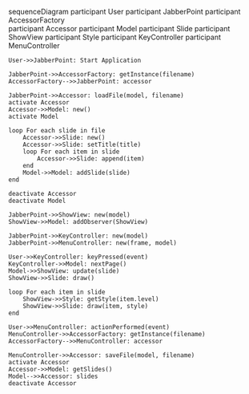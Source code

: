 sequenceDiagram
    participant User
    participant JabberPoint
    participant AccessorFactory  
    participant Accessor
    participant Model
    participant Slide
    participant ShowView
    participant Style
    participant KeyController
    participant MenuController

    User->>JabberPoint: Start Application

    JabberPoint->>AccessorFactory: getInstance(filename)
    AccessorFactory-->>JabberPoint: accessor
    
    JabberPoint->>Accessor: loadFile(model, filename)
    activate Accessor
    Accessor->>Model: new()
    activate Model

    loop For each slide in file
        Accessor->>Slide: new()
        Accessor->>Slide: setTitle(title)
        loop For each item in slide
            Accessor->>Slide: append(item)
        end
        Model->>Model: addSlide(slide)
    end

    deactivate Accessor
    deactivate Model

    JabberPoint->>ShowView: new(model)
    ShowView->>Model: addObserver(ShowView)

    JabberPoint->>KeyController: new(model)
    JabberPoint->>MenuController: new(frame, model)

    User->>KeyController: keyPressed(event)
    KeyController->>Model: nextPage()
    Model->>ShowView: update(slide)
    ShowView->>Slide: draw()
    
    loop For each item in slide
        ShowView->>Style: getStyle(item.level)
        ShowView->>Slide: draw(item, style)
    end

    User->>MenuController: actionPerformed(event)
    MenuController->>AccessorFactory: getInstance(filename)
    AccessorFactory-->>MenuController: accessor

    MenuController->>Accessor: saveFile(model, filename)
    activate Accessor
    Accessor->>Model: getSlides()
    Model-->>Accessor: slides
    deactivate Accessor
